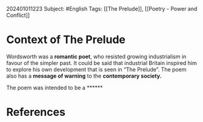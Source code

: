 202401011223
Subject: #English
Tags: [[The Prelude]], [[Poetry - Power and Conflict]]

# Context of The Prelude

Wordsworth was a **romantic poet**, who resisted growing industrialism in favour of the simpler past. It could be said that industrial Britain inspired him to explore his own development that is seen in “The Prelude”. The poem also has a **message of warning** to the **contemporary society.**

The poem was intended to be a ******


# **References**
